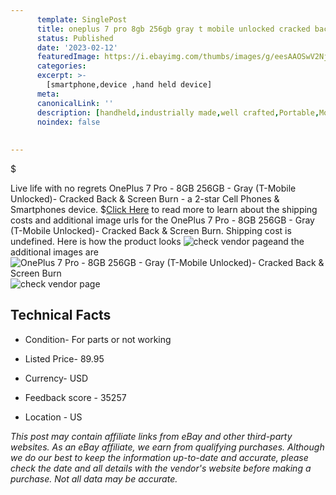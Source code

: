 ```yaml
---
      template: SinglePost
      title: oneplus 7 pro 8gb 256gb gray t mobile unlocked cracked back screen burn
      status: Published
      date: '2023-02-12'
      featuredImage: https://i.ebayimg.com/thumbs/images/g/eesAAOSwV2Nje8Sp/s-l225.jpg
      categories: 
      excerpt: >-
        [smartphone,device ,hand held device]
      meta:
      canonicalLink: ''
      description: [handheld,industrially made,well crafted,Portable,Mobile,Compact,Convenient,Lightweight,Maneuverable,Man-portable,Miniature,Carriable,Hand-held,Light,Holdable,Transportable,Mobile device,Pocket-sized,On-the-go,Wireless,Cordless,Compact size,Convenient size, smartphone,device ,hand held device]
      noindex: false
      
        
---
```

$

Live life with no regrets OnePlus 7 Pro - 8GB 256GB - Gray (T-Mobile Unlocked)- Cracked Back & Screen Burn - a 2-star Cell Phones & Smartphones device.
$[Click Here](https://www.ebay.com/itm/364130081579?hash=item54c7d81b2b%3Ag%3AeesAAOSwV2Nje8Sp&mkevt=1&mkcid=1&mkrid=711-53200-19255-0&campid=%253CePNCampaignId%253E&customid=%253CreferenceId%253E&toolid=10049) to read more to learn about the shipping costs and additional image urls for the OnePlus 7 Pro - 8GB 256GB - Gray (T-Mobile Unlocked)- Cracked Back & Screen Burn. Shipping cost is undefined. Here is how the product looks ![check vendor page](https://i.ebayimg.com/thumbs/images/g/eesAAOSwV2Nje8Sp/s-l225.jpg)and the additional images are![OnePlus 7 Pro - 8GB 256GB - Gray (T-Mobile Unlocked)- Cracked Back & Screen Burn](https://i.ebayimg.com/images/g/eesAAOSwV2Nje8Sp/s-l1600.jpg)![check vendor page](https://origin-galleryplus.ebayimg.com/ws/web/364130081579_2_0_1/225x225.jpg,https://origin-galleryplus.ebayimg.com/ws/web/364130081579_3_0_1/225x225.jpg,https://origin-galleryplus.ebayimg.com/ws/web/364130081579_4_0_1/225x225.jpg,https://origin-galleryplus.ebayimg.com/ws/web/364130081579_5_0_1/225x225.jpg)



 ## Technical Facts 



     
      

 - Condition- For parts or not working 


      

 - Listed Price- 89.95 


      

 - Currency- USD 


      

 - Feedback score - 35257 


      

 - Location - US 


      
      

 *_This post may contain affiliate links from eBay and other third-party websites. As an eBay affiliate, we earn from qualifying purchases. Although we do our best to keep the information up-to-date and accurate, please check the date and all details with the vendor's website before making a purchase. Not all data may be accurate._*






